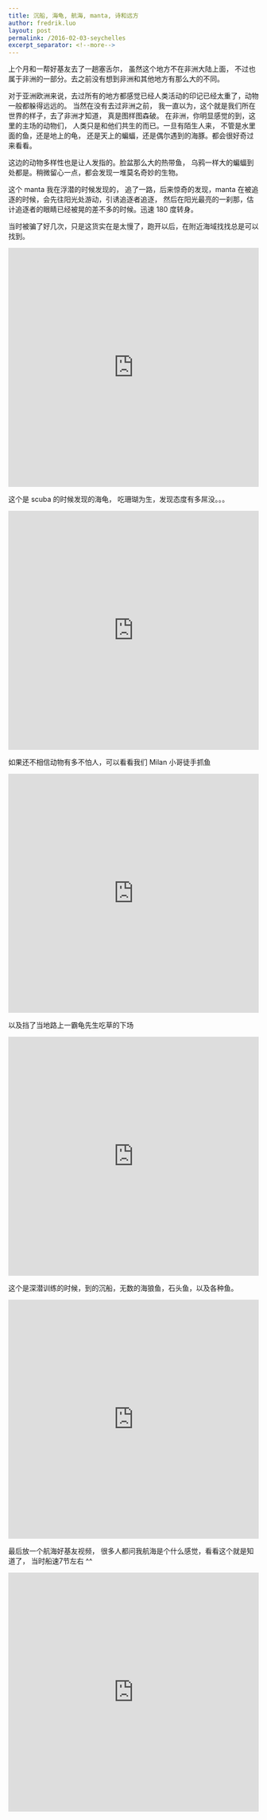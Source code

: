 ```yaml
---
title: 沉船, 海龟, 航海, manta, 诗和远方
author: fredrik.luo
layout: post
permalink: /2016-02-03-seychelles
excerpt_separator: <!--more-->
---
```

上个月和一帮好基友去了一趟塞舌尔， 虽然这个地方不在非洲大陆上面， 不过也属于非洲的一部分。去之前没有想到非洲和其他地方有那么大的不同。

对于亚洲欧洲来说，去过所有的地方都感觉已经人类活动的印记已经太重了，动物一般都躲得远远的。
当然在没有去过非洲之前， 我一直以为，这个就是我们所在世界的样子，去了非洲才知道， 真是图样图森破。 在非洲，你明显感觉的到，这里的主场的动物们， 人类只是和他们共生的而已。一旦有陌生人来， 不管是水里面的鱼，还是地上的龟， 还是天上的蝙蝠，还是偶尔遇到的海豚。都会很好奇过来看看。

这边的动物多样性也是让人发指的。脸盆那么大的热带鱼， 乌鸦一样大的蝙蝠到处都是。稍微留心一点，都会发现一堆莫名奇妙的生物。

这个 manta 我在浮潜的时候发现的， 追了一路，后来惊奇的发现，manta 在被追逐的时候，会先往阳光处游动，引诱追逐者追逐， 然后在阳光最亮的一刹那，估计追逐者的眼睛已经被晃的差不多的时候。迅速 180 度转身。

当时被骗了好几次，只是这货实在是太慢了，跑开以后，在附近海域找找总是可以找到。

<iframe frameborder="0" width="100%" height="480px" src="http://v.qq.com/iframe/player.html?vid=q0183tby2ek&tiny=0&auto=0" allowfullscreen></iframe>

这个是 scuba 的时候发现的海龟， 吃珊瑚为生，发现态度有多屌没。。。
<iframe frameborder="0" width="100%" height="480px"  height="480px" src="http://v.qq.com/iframe/player.html?vid=t01835ree9l&tiny=0&auto=0" allowfullscreen></iframe>

如果还不相信动物有多不怕人，可以看看我们 Milan 小哥徒手抓鱼

<iframe frameborder="0" width="100%" height="480px"  src="http://v.qq.com/iframe/player.html?vid=k0183g6bx2k&tiny=0&auto=0" allowfullscreen></iframe>

以及挡了当地路上一霸龟先生吃草的下场
<iframe frameborder="0" width="100%" height="480px"  src="http://v.qq.com/iframe/player.html?vid=j0183x7u0zp&tiny=0&auto=0" allowfullscreen></iframe>

这个是深潜训练的时候，到的沉船，无数的海狼鱼，石头鱼，以及各种鱼。
<iframe frameborder="0" width="100%" height="480px"  src="http://v.qq.com/iframe/player.html?vid=y0183o6jw13&tiny=0&auto=0" allowfullscreen></iframe>

最后放一个航海好基友视频， 很多人都问我航海是个什么感觉，看看这个就是知道了， 当时船速7节左右 ^^
<iframe frameborder="0" width="100%" height="480px"  src="http://v.qq.com/iframe/player.html?vid=m01839ru0yx&tiny=0&auto=0" allowfullscreen></iframe>


